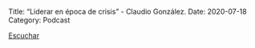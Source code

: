 Title: “Liderar en época de crisis” - Claudio  González.
Date: 2020-07-18
Category: Podcast

<a href="https://s.danilorca.com/2020-07-18.mp3" type="audio/mpeg">
Escuchar
</a>
